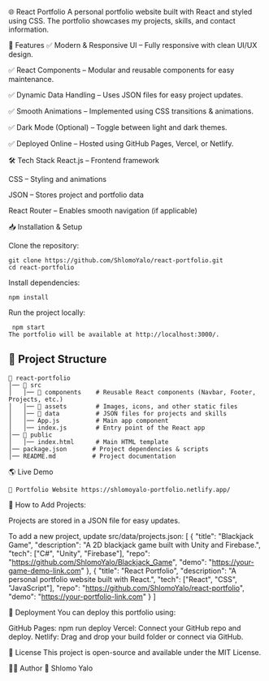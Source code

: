 🌐 React Portfolio
A personal portfolio website built with React and styled using CSS. The portfolio showcases my projects, skills, and contact information.

🚀 Features
  ✅ Modern & Responsive UI – Fully responsive with clean UI/UX design.
  
  ✅ React Components – Modular and reusable components for easy maintenance.
  
  ✅ Dynamic Data Handling – Uses JSON files for easy project updates.
  
  ✅ Smooth Animations – Implemented using CSS transitions & animations.
  
  ✅ Dark Mode (Optional) – Toggle between light and dark themes.
  
  ✅ Deployed Online – Hosted using GitHub Pages, Vercel, or Netlify.

🛠️ Tech Stack 
   React.js – Frontend framework
   
   CSS – Styling and animations
   
   JSON – Stores project and portfolio data
   
   React Router – Enables smooth navigation (if applicable)
   
📥 Installation & Setup

   Clone the repository:
   
    git clone https://github.com/ShlomoYalo/react-portfolio.git
    cd react-portfolio
   
   Install dependencies:
    
    npm install
   
   Run the project locally:
   
     npm start
    The portfolio will be available at http://localhost:3000/.
## 📂 Project Structure
    📂 react-portfolio
    │── 📂 src
    │   │── 📂 components    # Reusable React components (Navbar, Footer, Projects, etc.)
    │   │── 📂 assets        # Images, icons, and other static files
    │   │── 📂 data          # JSON files for projects and skills
    │   │── App.js          # Main app component
    │   │── index.js        # Entry point of the React app
    │── 📂 public
    │   │── index.html      # Main HTML template
    │── package.json       # Project dependencies & scripts
    │── README.md          # Project documentation

 

🌎 Live Demo

    🔗 Portfolio Website https://shlomoyalo-portfolio.netlify.app/

📄 How to Add Projects:

Projects are stored in a JSON file for easy updates.

To add a new project, update src/data/projects.json:
  [
  {
    "title": "Blackjack Game",
    "description": "A 2D blackjack game built with Unity and Firebase.",
    "tech": ["C#", "Unity", "Firebase"],
    "repo": "https://github.com/ShlomoYalo/Blackjack_Game",
    "demo": "https://your-game-demo-link.com"
  },
  {
    "title": "React Portfolio",
    "description": "A personal portfolio website built with React.",
    "tech": ["React", "CSS", "JavaScript"],
    "repo": "https://github.com/ShlomoYalo/react-portfolio",
    "demo": "https://your-portfolio-link.com"
  }
]

  
🚀 Deployment
You can deploy this portfolio using:

GitHub Pages:
  npm run deploy
  Vercel: Connect your GitHub repo and deploy.
  Netlify: Drag and drop your build folder or connect via GitHub.
  
📌 License
   This project is open-source and available under the MIT License.

👨‍💻 Author
 🔹 Shlomo Yalo
 

